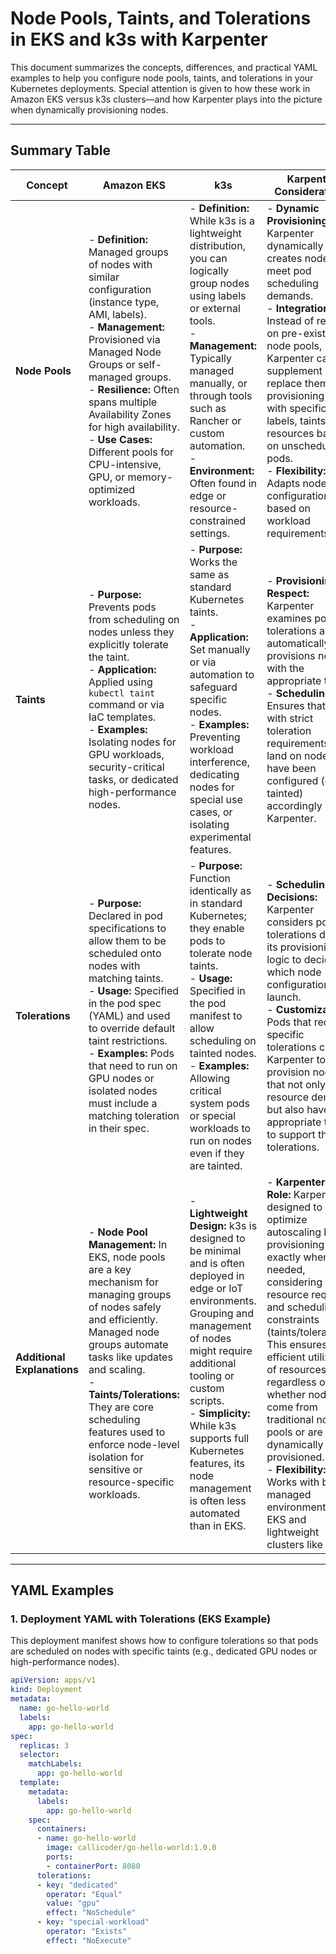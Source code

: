 # Node Pools, Taints, and Tolerations in EKS and k3s with Karpenter

This document summarizes the concepts, differences, and practical YAML examples to help you configure node pools, taints, and tolerations in your Kubernetes deployments. Special attention is given to how these work in Amazon EKS versus k3s clusters—and how Karpenter plays into the picture when dynamically provisioning nodes.

---

## Summary Table

| **Concept**       | **Amazon EKS**                                                                                                                                                                                                                                                                                                                               | **k3s**                                                                                                                                                                                                                                                                                                 | **Karpenter Considerations**                                                                                                                                                                                                                                                                                                              |
|-------------------|---------------------------------------------------------------------------------------------------------------------------------------------------------------------------------------------------------------------------------------------------------------------------------------------------------------------------------------------|---------------------------------------------------------------------------------------------------------------------------------------------------------------------------------------------------------------------------------------------------------------------------------------------------------|-------------------------------------------------------------------------------------------------------------------------------------------------------------------------------------------------------------------------------------------------------------------------------------------------------------------------------------------|
| **Node Pools**    | - **Definition:** Managed groups of nodes with similar configuration (instance type, AMI, labels).<br>- **Management:** Provisioned via Managed Node Groups or self-managed groups.<br>- **Resilience:** Often spans multiple Availability Zones for high availability.<br>- **Use Cases:** Different pools for CPU-intensive, GPU, or memory-optimized workloads. | - **Definition:** While k3s is a lightweight distribution, you can logically group nodes using labels or external tools.<br>- **Management:** Typically managed manually, or through tools such as Rancher or custom automation.<br>- **Environment:** Often found in edge or resource-constrained settings. | - **Dynamic Provisioning:** Karpenter dynamically creates nodes to meet pod scheduling demands.<br>- **Integration:** Instead of relying on pre-existing node pools, Karpenter can supplement or replace them by provisioning nodes with specific labels, taints, and resources based on unscheduled pods.<br>- **Flexibility:** Adapts node configuration based on workload requirements. |
| **Taints**        | - **Purpose:** Prevents pods from scheduling on nodes unless they explicitly tolerate the taint.<br>- **Application:** Applied using `kubectl taint` command or via IaC templates.<br>- **Examples:** Isolating nodes for GPU workloads, security-critical tasks, or dedicated high-performance nodes.                                                   | - **Purpose:** Works the same as standard Kubernetes taints.<br>- **Application:** Set manually or via automation to safeguard specific nodes.<br>- **Examples:** Preventing workload interference, dedicating nodes for special use cases, or isolating experimental features.                                   | - **Provisioning Respect:** Karpenter examines pod tolerations and automatically provisions nodes with the appropriate taints.<br>- **Scheduling:** Ensures that pods with strict toleration requirements only land on nodes that have been configured (or tainted) accordingly by Karpenter.                                                                                             |
| **Tolerations**   | - **Purpose:** Declared in pod specifications to allow them to be scheduled onto nodes with matching taints.<br>- **Usage:** Specified in the pod spec (YAML) and used to override default taint restrictions.<br>- **Examples:** Pods that need to run on GPU nodes or isolated nodes must include a matching toleration in their spec.                                | - **Purpose:** Function identically as in standard Kubernetes; they enable pods to tolerate node taints.<br>- **Usage:** Specified in the pod manifest to allow scheduling on tainted nodes.<br>- **Examples:** Allowing critical system pods or special workloads to run on nodes even if they are tainted.           | - **Scheduling Decisions:** Karpenter considers pod tolerations during its provisioning logic to decide which node configurations to launch.<br>- **Customization:** Pods that require specific tolerations cause Karpenter to provision nodes that not only meet resource demands but also have the appropriate taints to support these tolerations.                                            |
| **Additional Explanations** | - **Node Pool Management:** In EKS, node pools are a key mechanism for managing groups of nodes safely and efficiently. Managed node groups automate tasks like updates and scaling.<br>- **Taints/Tolerations:** They are core scheduling features used to enforce node-level isolation for sensitive or resource-specific workloads.                                    | - **Lightweight Design:** k3s is designed to be minimal and is often deployed in edge or IoT environments. Grouping and management of nodes might require additional tooling or custom scripts.<br>- **Simplicity:** While k3s supports full Kubernetes features, its node management is often less automated than in EKS.         | - **Karpenter's Role:** Karpenter is designed to optimize autoscaling by provisioning nodes exactly when needed, considering both resource requests and scheduling constraints (taints/tolerations). This ensures efficient utilization of resources regardless of whether nodes come from traditional node pools or are dynamically provisioned.<br>- **Flexibility:** Works with both managed environments like EKS and lightweight clusters like k3s. |

---

## YAML Examples

### 1. **Deployment YAML with Tolerations (EKS Example)**

This deployment manifest shows how to configure tolerations so that pods are scheduled on nodes with specific taints (e.g., dedicated GPU nodes or high-performance nodes).

```yaml
apiVersion: apps/v1
kind: Deployment
metadata:
  name: go-hello-world
  labels:
    app: go-hello-world
spec:
  replicas: 3
  selector:
    matchLabels:
      app: go-hello-world
  template:
    metadata:
      labels:
        app: go-hello-world
    spec:
      containers:
      - name: go-hello-world
        image: callicoder/go-hello-world:1.0.0
        ports:
        - containerPort: 8080
      tolerations:
      - key: "dedicated"
        operator: "Equal"
        value: "gpu"
        effect: "NoSchedule"
      - key: "special-workload"
        operator: "Exists"
        effect: "NoExecute"
